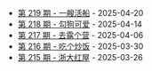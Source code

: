 * [第 219 期 - 一艘活船](https://weekly.tw93.fun/posts/219-一艘活船) - 2025-04-20
* [第 218 期 - 勾狗可爱](https://weekly.tw93.fun/posts/218-勾狗可爱) - 2025-04-14
* [第 217 期 - 去露个营](https://weekly.tw93.fun/posts/217-去露个营) - 2025-04-06
* [第 216 期 - 吃个炒饭](https://weekly.tw93.fun/posts/216-吃个炒饭) - 2025-03-30
* [第 215 期 - 浙大红屋](https://weekly.tw93.fun/posts/215-浙大红屋) - 2025-03-26
